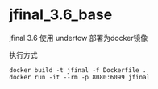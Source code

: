 # jfinal_3.6_base
jfinal 3.6 使用 undertow
部署为docker镜像

执行方式
```
docker build -t jfinal -f Dockerfile .
docker run -it --rm -p 8080:6099 jfinal
```

